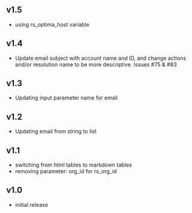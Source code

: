 v1.5
----
- using rs_optima_host variable

v1.4
----
- Update email subject with account name and ID, and change actions and/or resolution name to be more descriptive. Issues #75 & #83

v1.3
----
- Updating input parameter name for email

v1.2
----
- Updating email from string to list

v1.1
-----
- switching from html tables to markdown tables
- removing parameter: org_id for rs_org_id

v1.0
-----
- initial release
